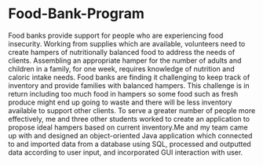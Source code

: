 # Food-Bank-Program

Food banks provide support for people who are experiencing food insecurity. Working from supplies which are available, volunteers need to create hampers of nutritionally balanced food to address the needs of clients. Assembling an appropriate hamper for the number of adults and children in a family, for one week, requires knowledge of nutrition and caloric intake needs. Food banks are finding it challenging to keep track of inventory and provide families with balanced hampers. This challenge is in return including too much food in hampers so some food such as fresh produce might end up going to waste and there will be less inventory available to support other clients. To serve a greater number of people more effectively, me and three other students worked to create an application to propose ideal hampers based on current inventory.Me and my team came up with and designed an object-oriented Java application which connected to and imported data from a database using SQL, processed and outputted data according to user input, and incorporated GUI interaction with user. 
